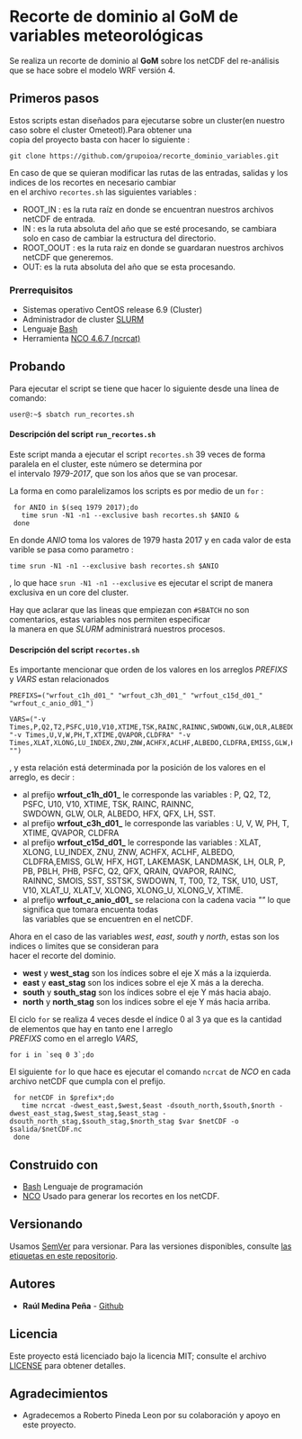 # Recorte de dominio al GoM de variables meteorológicas
Se realiza un recorte de dominio al **GoM** sobre los netCDF del re-análisis que se hace sobre el modelo WRF versión 4.  

## Primeros pasos
Estos scripts estan diseñados para ejecutarse sobre un cluster(en nuestro caso sobre el cluster Ometeotl).Para obtener una  
copia del proyecto basta con hacer lo siguiente : 
   
   `git clone https://github.com/grupoioa/recorte_dominio_variables.git`  

En caso de que se quieran modificar las rutas de las entradas, salidas y los indices de los recortes en necesario cambiar  
en el archivo `recortes.sh` las siguientes variables :    

   * ROOT_IN : es la ruta raíz en donde se encuentran nuestros archivos netCDF de entrada.  
   * IN : es la ruta absoluta del año que se esté procesando, se cambiara solo en caso de cambiar la estructura del directorio.  
   * ROOT_OOUT : es la ruta raiz en donde se guardaran nuestros archivos netCDF que generemos.     
   * OUT: es la ruta absoluta del año que se esta procesando.
   
### Prerrequisitos
   * Sistemas operativo CentOS release 6.9 (Cluster)
   * Administrador de cluster [SLURM][1]
   * Lenguaje [Bash][2]
   * Herramienta [NCO 4.6.7 (ncrcat)][3]

## Probando
Para ejecutar el script se tiene que hacer lo siguiente desde una línea de comando:  

   `user@:~$ sbatch run_recortes.sh`  

 #### Descripción del script `` run_recortes.sh ``
 Este script manda a ejecutar el script `recortes.sh` 39 veces de forma paralela en el cluster, este número se determina por  
 el intervalo *1979-2017*, que son los años que se van procesar. 

 La forma en como paralelizamos los scripts es por medio de un `for` :  
 
 ``` 
  for ANIO in $(seq 1979 2017);do
    time srun -N1 -n1 --exclusive bash recortes.sh $ANIO &
  done
 ```  

 En donde *ANIO* toma los valores de 1979 hasta 2017 y en cada valor de esta varible se pasa como parametro :  

 ``time srun -N1 -n1 --exclusive bash recortes.sh $ANIO``  

 , lo que hace `srun -N1 -n1 --exclusive` es ejecutar el script de manera exclusiva en un core del cluster.
 
 Hay que aclarar que las lineas que empiezan con `#SBATCH` no son comentarios, estas variables nos permiten especificar  
 la manera en que *SLURM* administrará nuestros procesos. 
 
 #### Descripción del script ``recortes.sh``
 Es importante mencionar que orden de los valores en los arreglos *PREFIXS* y *VARS* estan relacionados  
 
 ```
 PREFIXS=("wrfout_c1h_d01_" "wrfout_c3h_d01_" "wrfout_c15d_d01_" "wrfout_c_anio_d01_")  
 
 VARS=("-v Times,P,Q2,T2,PSFC,U10,V10,XTIME,TSK,RAINC,RAINNC,SWDOWN,GLW,OLR,ALBEDO,HFX,QFX,LH,SST" "-v Times,U,V,W,PH,T,XTIME,QVAPOR,CLDFRA" "-v Times,XLAT,XLONG,LU_INDEX,ZNU,ZNW,ACHFX,ACLHF,ALBEDO,CLDFRA,EMISS,GLW,HFX,HGT,LAKEMASK,LANDMASK,LH,OLR,P,PB,PBLH,PHB,PSFC,Q2,QFX,QRAIN,QVAPOR,RAINC,RAINNC,SMOIS,SST,SSTSK,SWDOWN,T,T00,T2,TSK,U10,UST,V10,XLAT_U,XLAT_V,XLONG,XLONG_U,XLONG_V,XTIME" "")
 ```  
 
 , y esta relación está determinada por la posición de los valores en el arreglo, es decir :
    
   * al prefijo **wrfout_c1h_d01_** le corresponde las variables : P, Q2, T2, PSFC, U10, V10, XTIME, TSK, RAINC, RAINNC,  
      SWDOWN, GLW, OLR, ALBEDO, HFX, QFX, LH, SST.  
   * al prefijo **wrfout_c3h_d01_** le corresponde las variables : U, V, W, PH, T, XTIME, QVAPOR, CLDFRA  
   * al prefijo **wrfout_c15d_d01_** le corresponde las variables : XLAT, XLONG, LU_INDEX, ZNU, ZNW, ACHFX, ACLHF, ALBEDO,  
     CLDFRA,EMISS, GLW, HFX, HGT, LAKEMASK, LANDMASK, LH, OLR, P, PB, PBLH, PHB, PSFC, Q2, QFX, QRAIN, QVAPOR, RAINC,  
     RAINNC, SMOIS, SST, SSTSK, SWDOWN, T, T00, T2, TSK, U10, UST, V10, XLAT_U, XLAT_V, XLONG, XLONG_U, XLONG_V, XTIME.  
   * al prefijo **wrfout_c_anio_d01_** se relaciona con la cadena vacia *""* lo que significa que tomara encuenta todas  
     las variables que se encuentren en el netCDF.

 Ahora en el caso de las variables *west*, *east*, *south* y *north*, estas son los indices o limites que se consideran para  
 hacer el recorte del dominio.  
    
   * **west** y **west_stag** son los índices sobre el eje X más a la izquierda.  
   * **east** y **east_stag** son los indices sobre el eje X más a la derecha.  
   * **south** y **south_stag** son los índices sobre el eje Y más hacia abajo.  
   * **north** y **north_stag** son los indices sobre el eje Y más hacia arriba.  

 El ciclo `for` se realiza 4 veces desde el índice 0 al 3 ya que es la cantidad de elementos que hay en tanto ene l arreglo  
 *PREFIXS* como en el arreglo *VARS*,  

 ``for i in `seq 0 3`;do``  

 El siguiente `for` lo que hace es ejecutar el comando `ncrcat` de *NCO* en cada archivo netCDF que cumpla con el prefijo.

 ```
  for netCDF in $prefix*;do  
    time ncrcat -dwest_east,$west,$east -dsouth_north,$south,$north -dwest_east_stag,$west_stag,$east_stag -dsouth_north_stag,$south_stag,$north_stag $var $netCDF -o $salida/$netCDF.nc
  done
 ```  

## Construido con
* [Bash][2] Lenguaje de programación
* [NCO][3] Usado para generar los recortes en los netCDF.

## Versionando  
Usamos [SemVer][4] para versionar. Para las versiones disponibles, consulte [las etiquetas en este repositorio][5].

## Autores
* **Raúl Medina Peña** - [Github][6]

## Licencia
Este proyecto está licenciado bajo la licencia MIT; consulte el archivo [LICENSE](LICENSE) para obtener detalles.

## Agradecimientos  
* Agradecemos a Roberto Pineda Leon por su colaboración y apoyo en este proyecto.

[1]: https://slurm.schedmd.com/sbatch.html
[2]: https://www.gnu.org/software/bash/
[3]: http://nco.sourceforge.net/
[4]: https://semver.org/lang/es/
[5]: https://github.com/grupoioa/recorte_dominio_variables/tags
[6]: https://github.com/rmedina09

